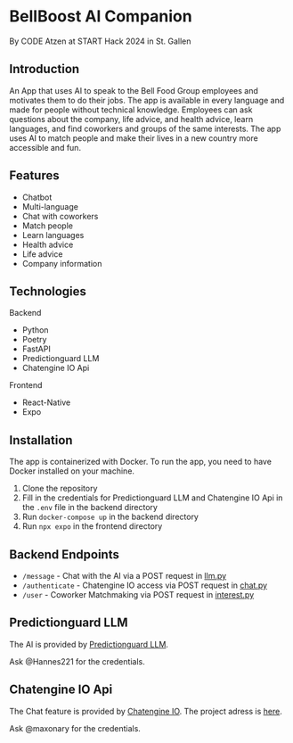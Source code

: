 # BellBoost Al Companion
By CODE Atzen at START Hack 2024 in St. Gallen

## Introduction
An App that uses AI to speak to the Bell Food Group employees and motivates them to do their jobs. The app is available in every language and made for people without technical knowledge. 
Employees can ask questions about the company, life advice, and health advice, learn languages, and find coworkers and groups of the same interests. 
The app uses AI to match people and make their lives in a new country more accessible and fun. 

## Features
- Chatbot
- Multi-language
- Chat with coworkers
- Match people
- Learn languages
- Health advice
- Life advice
- Company information

## Technologies
Backend
- Python
- Poetry
- FastAPI
- Predictionguard LLM
- Chatengine IO Api

Frontend
- React-Native
- Expo

## Installation
The app is containerized with Docker. To run the app, you need to have Docker installed on your machine.

1. Clone the repository
2. Fill in the credentials for Predictionguard LLM and Chatengine IO Api in the `.env` file in the backend directory
3. Run `docker-compose up` in the backend directory
4. Run `npx expo` in the frontend directory

## Backend Endpoints
- `/message` - Chat with the AI via a POST request in [llm.py](backend/src/routers/llm.py)
- `/authenticate` - Chatengine IO access via POST request in [chat.py](backend/src/routers/chat.py)
- `/user` - Coworker Matchmaking via POST request in [interest.py](backend/src/routers/interest.py)

## Predictionguard LLM
The AI is provided by [Predictionguard LLM](https://docs.predictionguard.com/docs/getting-started/welcome).

Ask @Hannes221 for the credentials.

## Chatengine IO Api
The Chat feature is provided by [Chatengine IO](https://chatengine.io/docs).
The project adress is [here](https://chatengine.io/projects/8cbae9cf-b388-4448-801f-6855fd62a8ad#).

Ask @maxonary for the credentials.